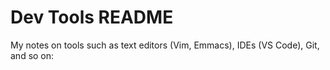 # Dev Tools README

My notes on tools such as text editors (Vim, Emmacs), IDEs (VS Code), Git, and so on:


